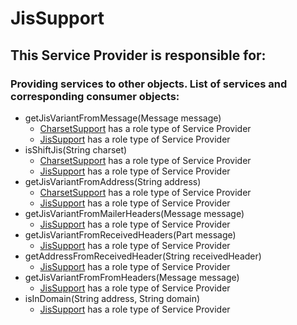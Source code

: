 # JisSupport
## This Service Provider is responsible for:
### Providing services to other objects. List of services and corresponding consumer objects: 
* getJisVariantFromMessage(Message message)
	* [CharsetSupport](../ServiceProviders/CharsetSupport.md) has a role type of Service Provider
	* [JisSupport](../ServiceProviders/JisSupport.md) has a role type of Service Provider
* isShiftJis(String charset)
	* [CharsetSupport](../ServiceProviders/CharsetSupport.md) has a role type of Service Provider
	* [JisSupport](../ServiceProviders/JisSupport.md) has a role type of Service Provider
* getJisVariantFromAddress(String address)
	* [CharsetSupport](../ServiceProviders/CharsetSupport.md) has a role type of Service Provider
	* [JisSupport](../ServiceProviders/JisSupport.md) has a role type of Service Provider
* getJisVariantFromMailerHeaders(Message message)
	* [JisSupport](../ServiceProviders/JisSupport.md) has a role type of Service Provider
* getJisVariantFromReceivedHeaders(Part message)
	* [JisSupport](../ServiceProviders/JisSupport.md) has a role type of Service Provider
* getAddressFromReceivedHeader(String receivedHeader)
	* [JisSupport](../ServiceProviders/JisSupport.md) has a role type of Service Provider
* getJisVariantFromFromHeaders(Message message)
	* [JisSupport](../ServiceProviders/JisSupport.md) has a role type of Service Provider
* isInDomain(String address, String domain)
	* [JisSupport](../ServiceProviders/JisSupport.md) has a role type of Service Provider
